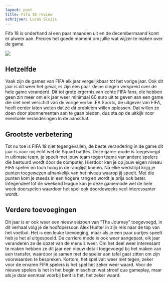 ```yaml
---
layout: post
title: Fifa 18 review
schrijver: Lucas Sluijs
---
```

Fifa 18 is onderhand al een paar maanden uit en de decembermaand komt er alweer aan. Precies het goede moment om jullie wat wijzer te maken over de game.

![](https://inthegame.nl/wp-content/uploads/ronaldo-share.jpg)

## Hetzelfde
Vaak zijn de games van FIFA elk jaar vergelijkbaar tot het vorige jaar. Ook dit jaar is dit weer het geval, er zijn een paar kleine dingen verspreid over de hele game veranderd. Dit tot grote ergernis van echte FIFA fans, die hebben geen zin meer om elk jaar weer minimaal 60 euro uit te geven aan een game die niet veel verschilt van de vorige versie.
EA Sports, de uitgever van FIFA, heeft eerder laten weten dat ze dit probleem willen oplossen. Dat willen ze doen door abonnementen  aan te gaan bieden, dus sta op de uitkijk voor eventuele veranderingen in de aanschaf.

## Grootste verbetering
Tot nu toe is FIFA 18 niet tegengevallen, de beste verandering in de game dit jaar is voor mij echt wel de Squad battles. Deze game-mode is toegevoegd in ultimate team, je speelt met jouw team tegen teams van andere spelers die bestuurd wordt door de computer. Hierdoor kan je op jouw eigen niveau FIFA spelen en toch hoog in de ranglijst komen. Na elke wedstrijd krijg je punten toegewezen afhankelijk van het niveau waarop jij speelt. Met die punten kom je steeds in een hogere rang en wordt je prijs ook beter.
Integendeel tot de weekend league kan je deze gamemode wel de hele week doorspelen waardoor het spel ook doordeweeks veel interessanter wordt.

## Verdere toevoegingen
Dit jaar is er ook weer een nieuw seizoen van “The Journey” toegevoegd, in dit verhaal volg je de hoofdpersoon Alex Hunter in zijn reis naar de top van het voetbal. Het is een leuke toevoeging, maar als je een paar uurtjes speelt heb je het al uitgespeeld.
De carrière mode is ook weer aangepast, elk jaar veranderen ze de opzet van de menu’s weer. Om het deel weer interessant te maken hebben ze dit jaar een nieuw detail toegevoegd bij het maken van een transfer, waardoor je samen met de speler aan tafel gaat zitten om zijn voorwaarden te bespreken. 
Kortom, het spel valt weer niet tegen, zeker voor de ervaren FIFA spelers is het spel het zeker weer waard. Voor de nieuwe spelers is het in het begin misschien wat stroef qua gameplay, maar als je daar eenmaal voorbij bent is het, het zeker waard.
